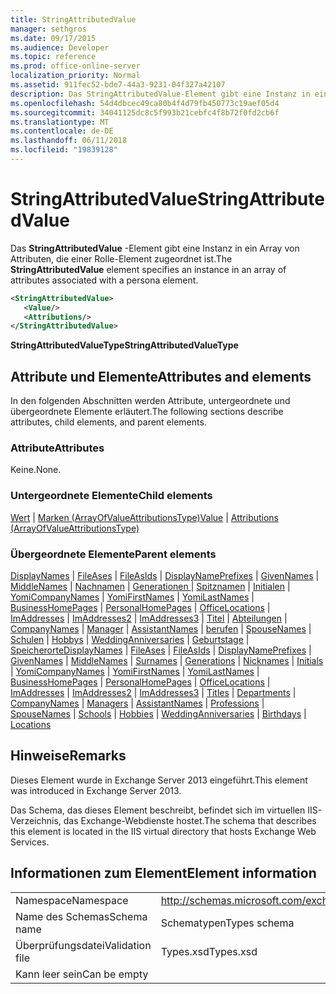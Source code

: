 ```yaml
---
title: StringAttributedValue
manager: sethgros
ms.date: 09/17/2015
ms.audience: Developer
ms.topic: reference
ms.prod: office-online-server
localization_priority: Normal
ms.assetid: 911fec52-bde7-44a3-9231-04f327a42107
description: Das StringAttributedValue-Element gibt eine Instanz in ein Array von Attributen, die einer Rolle-Element zugeordnet ist.
ms.openlocfilehash: 54d4dbcec49ca80b4f4d79fb450773c19aef05d4
ms.sourcegitcommit: 34041125dc8c5f993b21cebfc4f8b72f0fd2cb6f
ms.translationtype: MT
ms.contentlocale: de-DE
ms.lasthandoff: 06/11/2018
ms.locfileid: "19839128"
---
```

# <a name="stringattributedvalue"></a><span data-ttu-id="1e81a-103">StringAttributedValue</span><span class="sxs-lookup"><span data-stu-id="1e81a-103">StringAttributedValue</span></span>

<span data-ttu-id="1e81a-104">Das **StringAttributedValue** -Element gibt eine Instanz in ein Array von Attributen, die einer Rolle-Element zugeordnet ist.</span><span class="sxs-lookup"><span data-stu-id="1e81a-104">The **StringAttributedValue** element specifies an instance in an array of attributes associated with a persona element.</span></span> 
  
```XML
<StringAttributedValue>
   <Value/>
   <Attributions/>
</StringAttributedValue>
```

 <span data-ttu-id="1e81a-105">**StringAttributedValueType**</span><span class="sxs-lookup"><span data-stu-id="1e81a-105">**StringAttributedValueType**</span></span>
## <a name="attributes-and-elements"></a><span data-ttu-id="1e81a-106">Attribute und Elemente</span><span class="sxs-lookup"><span data-stu-id="1e81a-106">Attributes and elements</span></span>

<span data-ttu-id="1e81a-107">In den folgenden Abschnitten werden Attribute, untergeordnete und übergeordnete Elemente erläutert.</span><span class="sxs-lookup"><span data-stu-id="1e81a-107">The following sections describe attributes, child elements, and parent elements.</span></span>
  
### <a name="attributes"></a><span data-ttu-id="1e81a-108">Attribute</span><span class="sxs-lookup"><span data-stu-id="1e81a-108">Attributes</span></span>

<span data-ttu-id="1e81a-109">Keine.</span><span class="sxs-lookup"><span data-stu-id="1e81a-109">None.</span></span>
  
### <a name="child-elements"></a><span data-ttu-id="1e81a-110">Untergeordnete Elemente</span><span class="sxs-lookup"><span data-stu-id="1e81a-110">Child elements</span></span>

<span data-ttu-id="1e81a-111">[Wert](value.md) | [Marken (ArrayOfValueAttributionsType)](attributions-arrayofvalueattributionstype.md)</span><span class="sxs-lookup"><span data-stu-id="1e81a-111">[Value](value.md) | [Attributions (ArrayOfValueAttributionsType)](attributions-arrayofvalueattributionstype.md)</span></span>
  
### <a name="parent-elements"></a><span data-ttu-id="1e81a-112">Übergeordnete Elemente</span><span class="sxs-lookup"><span data-stu-id="1e81a-112">Parent elements</span></span>

<span data-ttu-id="1e81a-113">[DisplayNames](displaynames.md) | [FileAses](fileases.md) | [FileAsIds](fileasids.md) | [DisplayNamePrefixes](displaynameprefixes.md) | [GivenNames](givennames.md) | [MiddleNames](middlenames.md) | [Nachnamen](surnames.md) | [Generationen ](generations.md)  |  [Spitznamen](nicknames.md) | [Initialen](initials.md) | [YomiCompanyNames](yomicompanynames.md) | [YomiFirstNames](yomifirstnames.md) | [YomiLastNames](yomilastnames.md) | [BusinessHomePages](businesshomepages.md)  |  [PersonalHomePages](personalhomepages.md) | [OfficeLocations](officelocations.md) | [ImAddresses](imaddresses.md) | [ImAddresses2](imaddresses2.md) | [ImAddresses3](imaddresses3.md) | [Titel](titles.md)  |  [ Abteilungen](departments.md) | [CompanyNames](companynames.md) | [Manager](managers.md) | [AssistantNames](assistantnames.md) | [berufen](professions.md) | [SpouseNames](spousenames.md) | [Schulen](schools.md)  |  [Hobbys](hobbies.md)  |  [WeddingAnniversaries](weddinganniversaries.md) | [Geburtstage](birthdays.md) | [Speicherorte](locations.md)</span><span class="sxs-lookup"><span data-stu-id="1e81a-113">[DisplayNames](displaynames.md) | [FileAses](fileases.md) | [FileAsIds](fileasids.md) | [DisplayNamePrefixes](displaynameprefixes.md) | [GivenNames](givennames.md) | [MiddleNames](middlenames.md) | [Surnames](surnames.md) | [Generations](generations.md) | [Nicknames](nicknames.md) | [Initials](initials.md) | [YomiCompanyNames](yomicompanynames.md) | [YomiFirstNames](yomifirstnames.md) | [YomiLastNames](yomilastnames.md) | [BusinessHomePages](businesshomepages.md) | [PersonalHomePages](personalhomepages.md) | [OfficeLocations](officelocations.md) | [ImAddresses](imaddresses.md) | [ImAddresses2](imaddresses2.md) | [ImAddresses3](imaddresses3.md) | [Titles](titles.md) | [Departments](departments.md) | [CompanyNames](companynames.md) | [Managers](managers.md) | [AssistantNames](assistantnames.md) | [Professions](professions.md) | [SpouseNames](spousenames.md) | [Schools](schools.md) | [Hobbies](hobbies.md) | [WeddingAnniversaries](weddinganniversaries.md) | [Birthdays](birthdays.md) | [Locations](locations.md)</span></span>
  
## <a name="remarks"></a><span data-ttu-id="1e81a-114">Hinweise</span><span class="sxs-lookup"><span data-stu-id="1e81a-114">Remarks</span></span>

<span data-ttu-id="1e81a-115">Dieses Element wurde in Exchange Server 2013 eingeführt.</span><span class="sxs-lookup"><span data-stu-id="1e81a-115">This element was introduced in Exchange Server 2013.</span></span>
  
<span data-ttu-id="1e81a-116">Das Schema, das dieses Element beschreibt, befindet sich im virtuellen IIS-Verzeichnis, das Exchange-Webdienste hostet.</span><span class="sxs-lookup"><span data-stu-id="1e81a-116">The schema that describes this element is located in the IIS virtual directory that hosts Exchange Web Services.</span></span>
  
## <a name="element-information"></a><span data-ttu-id="1e81a-117">Informationen zum Element</span><span class="sxs-lookup"><span data-stu-id="1e81a-117">Element information</span></span>

|||
|:-----|:-----|
|<span data-ttu-id="1e81a-118">Namespace</span><span class="sxs-lookup"><span data-stu-id="1e81a-118">Namespace</span></span>  <br/> |http://schemas.microsoft.com/exchange/services/2006/types  <br/> |
|<span data-ttu-id="1e81a-119">Name des Schemas</span><span class="sxs-lookup"><span data-stu-id="1e81a-119">Schema name</span></span>  <br/> |<span data-ttu-id="1e81a-120">Schematypen</span><span class="sxs-lookup"><span data-stu-id="1e81a-120">Types schema</span></span>  <br/> |
|<span data-ttu-id="1e81a-121">Überprüfungsdatei</span><span class="sxs-lookup"><span data-stu-id="1e81a-121">Validation file</span></span>  <br/> |<span data-ttu-id="1e81a-122">Types.xsd</span><span class="sxs-lookup"><span data-stu-id="1e81a-122">Types.xsd</span></span>  <br/> |
|<span data-ttu-id="1e81a-123">Kann leer sein</span><span class="sxs-lookup"><span data-stu-id="1e81a-123">Can be empty</span></span>  <br/> ||
   

